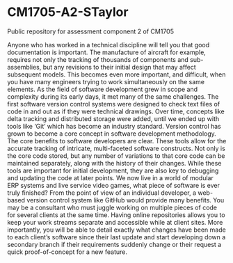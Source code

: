 # CM1705-A2-STaylor
Public repository for assessment component 2 of CM1705

Anyone who has worked in a technical discipline will tell you that good documentation is important. The manufacture of aircraft for example, requires not only the tracking of thousands of components and sub-assemblies, but any revisions to their initial design that may affect subsequent models. This becomes even more important, and difficult, when you have many engineers trying to work simultaneously on the same elements. As the field of software development grew in scope and complexity during its early days, it met many of the same challenges.
The first software version control systems were designed to check text files of code in and out as if they were technical drawings. Over time, concepts like delta tracking and distributed storage were added, until we ended up with tools like ‘Git’ which has become an industry standard. Version control has grown to become a core concept in software development methodology.
The core benefits to software developers are clear. These tools allow for the accurate tracking of intricate, multi-faceted software constructs. Not only is the core code stored, but any number of variations to that core code can be maintained separately, along with the history of their changes. While these tools are important for initial development, they are also key to debugging and updating the code at later points. We now live in a world of modular ERP systems and live service video games, what piece of software is ever truly finished?
From the point of view of an individual developer, a web-based version control system like GitHub would provide many benefits. You may be a consultant who must juggle working on multiple pieces of code for several clients at the same time. Having online repositories allows you to keep your work streams separate and accessible while at client sites. More importantly, you will be able to detail exactly what changes have been made to each client’s software since their last update and start developing down a secondary branch if their requirements suddenly change or their request a quick proof-of-concept for a new feature.
